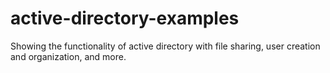 # active-directory-examples
Showing the functionality of active directory with file sharing, user creation and organization, and more.
